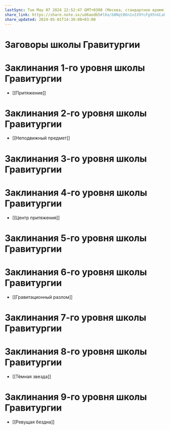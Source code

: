 ```yaml
---
lastSync: Tue May 07 2024 22:52:47 GMT+0300 (Москва, стандартное время)
share_link: https://share.note.sx/ud6aodb5#l0a/bBNqtB6n1nIX9YcFg95nULaU1sZIxEOTBQ0tRF4
share_updated: 2024-05-01T14:39:08+03:00
---
```

# Заговоры школы Гравитургии
# Заклинания 1-го уровня школы Гравитургии
- [[Притяжение]]
# Заклинания 2-го уровня школы Гравитургии
- [[Неподвижный предмет]]
# Заклинания 3-го уровня школы Гравитургии
# Заклинания 4-го уровня школы Гравитургии
- [[Центр притяжения]]
# Заклинания 5-го уровня школы Гравитургии
# Заклинания 6-го уровня школы Гравитургии
- [[Гравитационный разлом]]
# Заклинания 7-го уровня школы Гравитургии
# Заклинания 8-го уровня школы Гравитургии
- [[Тёмная звезда]]
# Заклинания 9-го уровня школы Гравитургии
- [[Ревущая бездна]]
